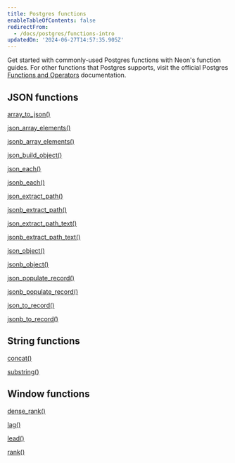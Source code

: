 ```yaml
---
title: Postgres functions
enableTableOfContents: false
redirectFrom:
  - /docs/postgres/functions-intro
updatedOn: '2024-06-27T14:57:35.905Z'
---
```


Get started with commonly-used Postgres functions with Neon's function guides. For other functions that Postgres supports, visit the official Postgres [Functions and Operators](https://www.postgresql.org/docs/current/functions.html) documentation.

## JSON functions

<DetailIconCards>

<a href="/docs/functions/array_to_json" description="Convert an SQL array to a JSON array" icon="app-store">array_to_json()</a>

<a href="/docs/functions/json_array_elements" description="Expand a JSON array into a set of rows" icon="app-store">json_array_elements()</a>

<a href="/docs/functions/jsonb_array_elements" description="Expand a JSONB array into a set of rows" icon="app-store">jsonb_array_elements()</a>

<a href="/docs/functions/json_build_object" description="Build a JSON object out of a variadic argument list" icon="app-store">json_build_object()</a>

<a href="/docs/functions/json_each" description="Expand JSON into a record per key-value pair" icon="app-store">json_each()</a>

<a href="/docs/functions/jsonb_each" description="Expand JSONB into a record per key-value pair" icon="app-store">jsonb_each()</a>

<a href="/docs/functions/json_extract_path" description="Extract a JSON sub-object at the specified path" icon="app-store">json_extract_path()</a>

<a href="/docs/functions/jsonb_extract_path" description="Extract a JSONB sub-object at the specified path" icon="app-store">jsonb_extract_path()</a>

<a href="/docs/functions/json_extract_path_text" description="Extract a JSON sub-object at the specified path as text" icon="app-store">json_extract_path_text()</a>

<a href="/docs/functions/jsonb_extract_path_text" description="Extract a JSONB sub-object at the specified path as text" icon="app-store">jsonb_extract_path_text()</a>

<a href="/docs/functions/json_object" description="Create a JSON object from key-value pairs" icon="app-store">json_object()</a>

<a href="/docs/functions/jsonb_object" description="Create a JSONB object from key-value pairs" icon="app-store">jsonb_object()</a>

<a href="/docs/functions/json_populate_record" description="Cast a JSON object to a record" icon="app-store">json_populate_record()</a>

<a href="/docs/functions/jsonb_populate_record" description="Cast a JSONB object to a record" icon="app-store">jsonb_populate_record()</a>

<a href="/docs/functions/json_to_record" description="Convert a JSON object to a record" icon="app-store">json_to_record()</a>

<a href="/docs/functions/jsonb_to_record" description="Convert a JSONB object to a record" icon="app-store">jsonb_to_record()</a>

</DetailIconCards>

## String functions

<DetailIconCards>

<a href="/docs/functions/concat" description="Concatenate strings" icon="app-store">concat()</a>

<a href="/docs/functions/substring" description="Extract a substring from a string" icon="app-store">substring()</a>

</DetailIconCards>

## Window functions

<DetailIconCards>

<a href="/docs/functions/dense_rank" description="Return the rank of the current row without gaps" icon="app-store">dense_rank()</a>

<a href="/docs/functions/window-lag" description="Access values from previous rows in a result set" icon="app-store">lag()</a>

<a href="/docs/functions/window-lead" description="Access values from subsequent rows in a result set" icon="app-store">lead()</a>

<a href="/docs/functions/window-rank" description="Assign ranks to rows within a result set" icon="app-store">rank()</a>

</DetailIconCards>
